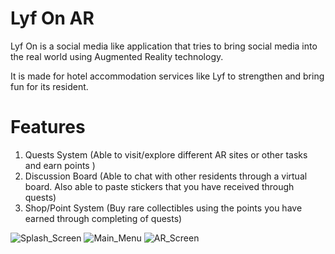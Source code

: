 # Lyf On AR


Lyf On is a social media like application that tries to bring social media into the real world using Augmented Reality technology.

It is made for hotel accommodation services like Lyf to strengthen and bring fun for its resident.




# Features

1) Quests System (Able to visit/explore different AR sites or other tasks and earn points )
2) Discussion Board (Able to chat with other residents through a virtual board. Also able to paste stickers that you have received through quests)
3) Shop/Point System (Buy rare collectibles using the points you have earned through completing of quests)


![Splash_Screen](https://i.imgur.com/4MFqnwz.png) ![Main_Menu](https://i.imgur.com/lSuCLgD.png) ![AR_Screen](https://i.imgur.com/Lhra5Na.jpg)



